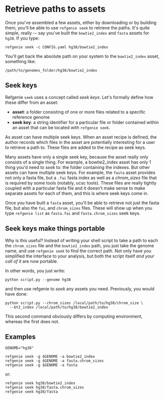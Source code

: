 # Retrieve paths to assets

Once you've assembled a few assets, either by downloading or by building them, you'll be able to use `refgenie seek` to retrieve the paths. It's quite simple, really -- say you've built the `bowtie2_index` and `fasta` assets for `hg38`. If you type:

```console
refgenie seek -c CONFIG.yaml hg38/bowtie2_index
```

You'll get back the absolute path on your system to the `bowtie2_index` asset, something like:

```console
/path/to/genomes_folder/hg38/bowtie2_index
```

## Seek keys

Refgenie `seek` uses a concept called *seek keys*. Let's formally define how these differ from an asset:

* **asset**: a folder consisting of one or more files related to a specific reference genome
* **seek key**: a string identifier for a particular file or folder contained within an asset that can be located with `refgenie seek`.

As asset can have multiple seek keys. When an asset recipe is defined, the author records which files in the asset are potentially interesting for a user to retrieve a path to. These files are added to the recipe as seek keys.

Many assets have only a single seek key, because the asset really only consists of a single thing. For example, a bowtie2_index asset has only 1 thing you'd need to *seek* to: the folder containing the indexes. But other assets can have multiple seek keys. For example, the `fasta` asset provides not only a fasta file, but a `.fai` fasta index as well as a *chrom_sizes* file that is required by some tools (notably, ucsc tools). These files are really tightly coupled with a particular fasta file and it doesn't make sense to make separate assets for each of them, and this is where seek keys come in. 

Once you have built a `fasta` asset, you'll be able to retrieve not just the fasta file, but also the `fai`, and `chrom_sizes` files.  These will show up when you type `refgenie list` as `fasta.fai` and `fasta.chrom_sizes` seek keys.

## Seek keys make things portable

Why is this useful? Instead of writing your shell script to take a path to each the `chrom_sizes` file and the `bowtie2_index` path, you just take the genome name, and use `refgenie seek` to find the correct path. Not only have you simplified the interface to your analysis, but both the script itself *and your call of it* are now portable.

In other words, you just write:

```console
python script.py --genome hg38
```

and then use refgenie to *seek* any assets you need. Previously, you would have done:

```console
python script.py --chrom_sizes /local/path/to/hg38/chrom_size \
  --bt2_index /local/path/to/hg38/bowtie2_index
```

This second command obviously differs by computing environment, whereas the first does not.

## Examples

```console
GENOME="hg38"

refgenie seek -g $GENOME -a bowtie2_index
refgenie seek -g $GENOME -a fasta.chrom_sizes
refgenie seek -g $GENOME -a fasta
```

or:

```console
refgenie seek hg38/bowtie2_index
refgenie seek hg38/fasta.chrom_sizes
refgenie seek hg38/fasta
```


